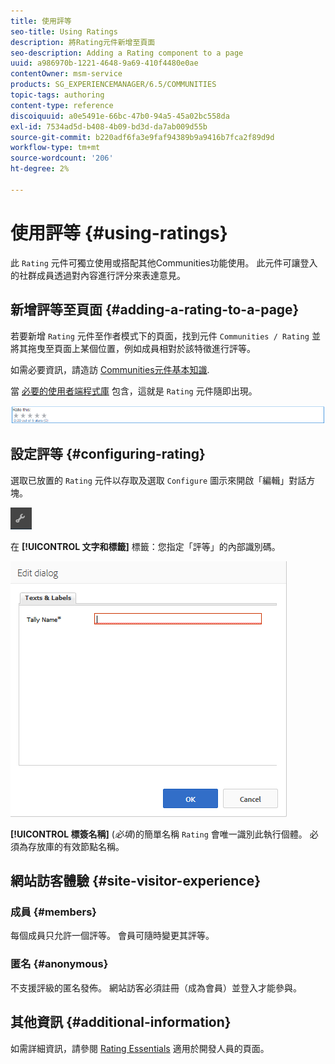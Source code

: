 ```yaml
---
title: 使用評等
seo-title: Using Ratings
description: 將Rating元件新增至頁面
seo-description: Adding a Rating component to a page
uuid: a986970b-1221-4648-9a69-410f4480e0ae
contentOwner: msm-service
products: SG_EXPERIENCEMANAGER/6.5/COMMUNITIES
topic-tags: authoring
content-type: reference
discoiquuid: a0e5491e-66bc-47b0-94a5-45a02bc558da
exl-id: 7534ad5d-b408-4b09-bd3d-da7ab009d55b
source-git-commit: b220adf6fa3e9faf94389b9a9416b7fca2f89d9d
workflow-type: tm+mt
source-wordcount: '206'
ht-degree: 2%

---
```


# 使用評等 {#using-ratings}

此 `Rating` 元件可獨立使用或搭配其他Communities功能使用。 此元件可讓登入的社群成員透過對內容進行評分來表達意見。

## 新增評等至頁面 {#adding-a-rating-to-a-page}

若要新增 `Rating` 元件至作者模式下的頁面，找到元件 `Communities / Rating` 並將其拖曳至頁面上某個位置，例如成員相對於該特徵進行評等。

如需必要資訊，請造訪 [Communities元件基本知識](basics.md).

當 [必要的使用者端程式庫](rating-basics.md#essentials-for-client-side) 包含，這就是 `Rating` 元件隨即出現。

![評等](assets/rating.png)

## 設定評等 {#configuring-rating}

選取已放置的 `Rating` 元件以存取及選取 `Configure` 圖示來開啟「編輯」對話方塊。

![configure-new](assets/configure-new.png)

在 **[!UICONTROL 文字和標籤]** 標籤：您指定「評等」的內部識別碼。

![tallyname](assets/tallyname.png)

**[!UICONTROL 標簽名稱]**
(*必填*)的簡單名稱 `Rating` 會唯一識別此執行個體。 必須為存放庫的有效節點名稱。

## 網站訪客體驗 {#site-visitor-experience}

### 成員 {#members}

每個成員只允許一個評等。 會員可隨時變更其評等。

### 匿名 {#anonymous}

不支援評級的匿名發佈。 網站訪客必須註冊（成為會員）並登入才能參與。

## 其他資訊 {#additional-information}

如需詳細資訊，請參閱 [Rating Essentials](rating-basics.md) 適用於開發人員的頁面。
